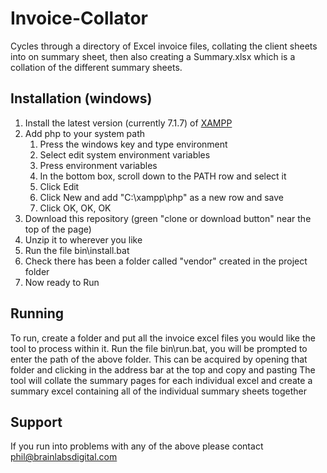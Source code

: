 # Invoice-Collator
Cycles through a directory of Excel invoice files, collating the client sheets into on summary sheet, then also creating a Summary.xlsx which is a collation of the different summary sheets.

## Installation (windows)
1. Install the latest version (currently 7.1.7) of [XAMPP](https://www.apachefriends.org/download.html)
2. Add php to your system path 
    1. Press the windows key and type environment
    2. Select edit system environment variables
    3. Press environment variables
    4. In the bottom box, scroll down to the PATH row and select it
    5. Click Edit
    6. Click New and add "C:\xampp\php" as a new row and save
    7. Click OK, OK, OK
3. Download this repository (green "clone or download button" near the top of the page)
4. Unzip it to wherever you like
5. Run the file bin\install.bat
7. Check there has been a folder called "vendor" created in the project folder
8. Now ready to Run

## Running
To run, create a folder and put all the invoice excel files you would like the tool to process within it. 
Run the file bin\run.bat, you will be prompted to enter the path of the above folder. 
This can be acquired by opening that folder and clicking in the address bar at the top and copy and pasting
The tool will collate the summary pages for each individual excel and create a summary excel containing all of the individual summary sheets together


## Support
If you run into problems with any of the above please contact phil@brainlabsdigital.com
